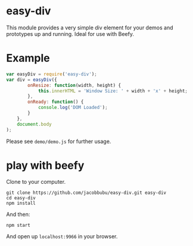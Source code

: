 # easy-div

This module provides a very simple div element for your demos and prototypes up and running. Ideal for use with Beefy.

# Example

```js
var easyDiv = require('easy-div');
var div = easyDiv({
        onResize: function(width, height) {
            this.innerHTML = 'Window Size: ' + width + 'x' + height;
        },
        onReady: function() {
            console.log('DOM Loaded');
        }
    },
    document.body
);
```

Please see `demo/demo.js` for further usage.

# play with beefy

Clone to your computer.

```
git clone https://github.com/jacobbubu/easy-div.git easy-div
cd easy-div
npm install
```

And then:

```
npm start
```

And open up `localhost:9966` in your browser.